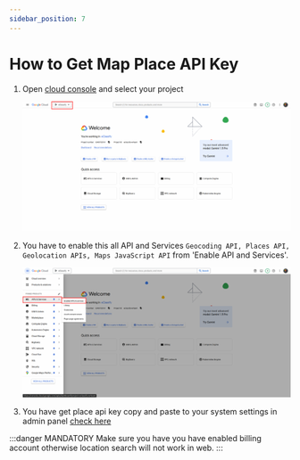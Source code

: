 ```yaml
---
sidebar_position: 7
---
```


# How to Get Map Place API Key

1. Open [cloud console](https://console.cloud.google.com/welcome?project=home-sale-fdfb7) and select your project

   ![Cloud Console](/images/web/cloude_console.png)

2. You have to enable this all API and Services `Geocoding API, Places API, Geolocation APIs, Maps JavaScript API` from 'Enable API and Services'.

   ![API Services](/images/web/api_services.png)

3. You have get place api key copy and paste to your system settings in admin panel [check here](#web-settings)

:::danger MANDATORY
Make sure you have you have enabled billing account otherwise location search will not work in web.
:::

